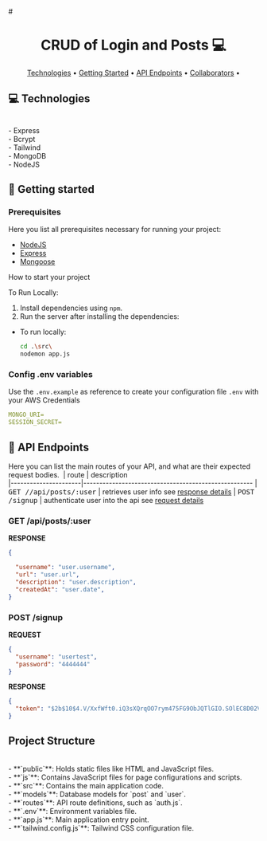 #<h1 align="center" style="font-weight: bold;">CRUD of Login and Posts 💻</h1>

<p align="center">
 <a href="#tech">Technologies</a> • 
 <a href="#started">Getting Started</a> • 
 <a href="#routes">API Endpoints</a> •
 <a href="#structure">Collaborators</a> •
</p>



<h2 id="tech">💻 Technologies</h2>
<br>- Express
<br>- Bcrypt
<br>- Tailwind
<br>- MongoDB
<br>- NodeJS

<h2 id="started">🚀 Getting started</h2>
<h3>Prerequisites</h3>

Here you list all prerequisites necessary for running your project:

- [NodeJS](https://github.com/)
- [Express](https://www.npmjs.com/package/express)
- [Mongoose](https://www.npmjs.com/package/mongoose)

How to start your project


To Run Locally:
1. Install dependencies using `npm`.
2. Run the server after installing the dependencies:

- To run locally:
     ```bash
     cd .\src\
     nodemon app.js
     ```


<h3>Config .env variables</h2>

Use the `.env.example` as reference to create your configuration file `.env` with your AWS Credentials

```yaml
MONGO_URI=
SESSION_SECRET=
```

<h2 id="routes">📍 API Endpoints</h2>

Here you can list the main routes of your API, and what are their expected request bodies.
​
| route               | description                                          
|----------------------|-----------------------------------------------------
| <kbd>GET //api/posts/:user</kbd>     | retrieves user info see [response details](#get-auth-detail)
| <kbd>POST /signup</kbd>     | authenticate user into the api see [request details](#post-auth-detail)

<h3 id="get-auth-detail">GET /api/posts/:user</h3>

**RESPONSE**
```json
{

  "username": "user.username",
  "url": "user.url",
  "description": "user.description",
  "createdAt": "user.date",
}
```

<h3 id="post-auth-detail">POST /signup</h3>

**REQUEST**
```json
{
  "username": "usertest",
  "password": "4444444"
}
```

**RESPONSE**
```json
{
  "token": "$2b$10$4.V/XxfWft0.iQ3sXQrqOO7rym475FG9ObJQTlGIO.SOlEC8D02Vi"
}
```

<h2 id='structure'>Project Structure </h2>
<br>- **`public`**: Holds static files like HTML and JavaScript files.
 <br> - **`js`**: Contains JavaScript files for page configurations and scripts.
<br>- **`src`**: Contains the main application code.
 <br> - **`models`**: Database models for `post` and `user`.
<br>  - **`routes`**: API route definitions, such as `auth.js`.
<br>- **`.env`**: Environment variables file.
<br>- **`app.js`**: Main application entry point.
<br>- **`tailwind.config.js`**: Tailwind CSS configuration file.


